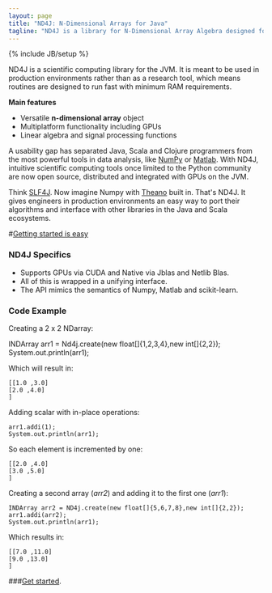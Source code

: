 ```yaml
---
layout: page
title: "ND4J: N-Dimensional Arrays for Java"
tagline: "ND4J is a library for N-Dimensional Array Algebra designed for production environments"
---
```

{% include JB/setup %}

ND4J is a scientific computing library for the JVM. It is meant to be used in production environments rather than as a research tool, which means routines are designed to run fast with minimum RAM requirements.

**Main features**

* Versatile **n-dimensional array** object
* Multiplatform functionality including GPUs
* Linear algebra and signal processing functions

A usability gap has separated Java, Scala and Clojure programmers from the most powerful tools in data analysis, like [NumPy](http://www.numpy.org/) or [Matlab](http://www.mathworks.com/). With ND4J, intuitive scientific computing tools once limited to the Python community are now open source, distributed and integrated with GPUs on the JVM.

Think [SLF4J](http://www.slf4j.org/). Now imagine Numpy with [Theano](http://deeplearning.net/software/theano/) built in. That's ND4J. It gives engineers in production environments an easy way to port their algorithms and interface with other libraries in the Java and Scala ecosystems. 

#[Getting started is easy](getstarted.html)

### ND4J Specifics

* Supports GPUs via CUDA and Native via Jblas and Netlib Blas.
* All of this is wrapped in a unifying interface.
* The API mimics the semantics of Numpy, Matlab and scikit-learn.

### Code Example

Creating a 2 x 2 NDarray:

   INDArray arr1 = Nd4j.create(new float[]{1,2,3,4},new int[]{2,2});
   System.out.println(arr1);

Which will result in:

    [[1.0 ,3.0]
    [2.0 ,4.0]
    ]

Adding scalar with in-place operations:

    arr1.addi(1);
    System.out.println(arr1);

So each element is incremented by one:

    [[2.0 ,4.0]
    [3.0 ,5.0]
    ]

Creating a second array (_arr2_) and adding it to the first one (_arr1_):

    INDArray arr2 = ND4j.create(new float[]{5,6,7,8},new int[]{2,2});
    arr1.addi(arr2);
    System.out.println(arr1);

Which results in:

    [[7.0 ,11.0]
    [9.0 ,13.0]
    ]

###[Get started](getstarted.html).
